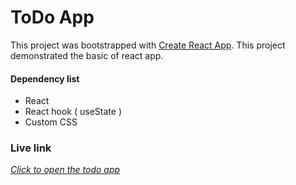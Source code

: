 # ToDo App
This project was bootstrapped with [Create React App](https://github.com/facebook/create-react-app).
This project demonstrated the basic of react app.

#### Dependency list
- React
- React hook ( useState )
- Custom CSS

### Live link
[*Click to open the todo app*](https://mehedikhokon.github.io/todo/)
